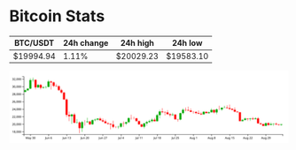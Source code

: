 # Bitcoin Stats

BTC/USDT|24h change|24h high|24h low|
|---|---|---|---|
|$19994.94|1.11%|$20029.23|$19583.10|

<img src="./chart.svg">
